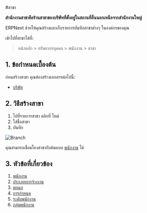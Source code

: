 <!-- add-breadcrumbs -->
#สาขา

**สำนักงานสาขาคือร้านสาขาของบริษัทที่ตั้งอยู่ในสถานที่อื่นนอกเหนือจากสำนักงานใหญ่**


ERPNext ช่วยให้คุณสร้างและเก็บรายการบันทึกสาขาต่างๆ ในองค์กรของคุณ

เข้าไปที่สาขาได้ที่:

> หน้าหลัก > ทรัพยากรบุคคล > พนักงาน > สาขา

## 1. ข้อกำหนดเบื้องต้น

ก่อนสร้างสาขา คุณต้องสร้างเอกสารต่อไปนี้:

* [บริษัท](/docs/user/manual/th/setting-up/company-setup)

## 2. วิธีสร้างสาขา


1. ไปที่รายการสาขา คลิกที่ ใหม่
2. ใส่ชื่อสาขา
3. บันทึก

<img class="screenshot" alt="Branch" src="{{docs_base_url}}/assets/img/human-resources/branch.png">

คุณสามารถเชื่อมโยงสาขากับต้นแบบ [พนักงาน](/docs/user/manual/th/human-resources/employee) ได้

## 3. หัวข้อที่เกี่ยวข้อง

1. [พนักงาน](/docs/user/manual/th/human-resources/employee)
1. [ประเภทการจ้างงาน](/docs/user/manual/th/human-resources/employment-type)
1. [แผนก](/docs/user/manual/th/human-resources/department)
1. [การกำหนด](/docs/user/manual/th/human-resources/designation)
1. [ระดับพนักงาน](/docs/user/manual/th/human-resources/employee-grade)
1. [กลุ่มพนักงาน](/docs/user/manual/th/human-resources/employee-group)

